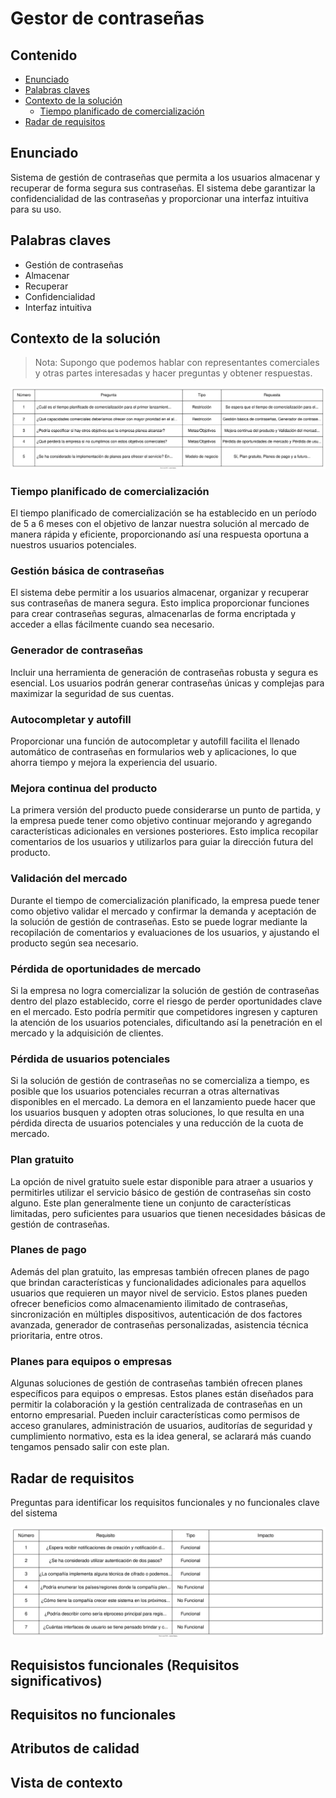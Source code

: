 # Gestor de contraseñas

## Contenido

* [Enunciado](#enunciado)
* [Palabras claves](#palabras-claves)
* [Contexto de la solución](#contexto-de-la-solución)
  * [Tiempo planificado de comercialización](#tiempo-planificado-de-comercialización)
* [Radar de requisitos](#radar-de-requisitos)

## Enunciado

Sistema de gestión de contraseñas que permita a los usuarios almacenar y recuperar de forma segura sus contraseñas. El sistema debe garantizar la confidencialidad de las contraseñas y proporcionar una interfaz intuitiva para su uso.

## Palabras claves

* Gestión de contraseñas
* Almacenar
* Recuperar
* Confidencialidad
* Interfaz intuitiva

## Contexto de la solución

> Nota:
   > Supongo que podemos hablar con representantes comerciales y otras partes interesadas y hacer preguntas y obtener respuestas.

![Alt](/katas/password-manager/context_questions.svg)

### Tiempo planificado de comercialización

El tiempo planificado de comercialización se ha establecido en un período de 5 a 6 meses con el objetivo de lanzar nuestra solución al mercado de manera rápida y eficiente, proporcionando así una respuesta oportuna a nuestros usuarios potenciales.

### Gestión básica de contraseñas

El sistema debe permitir a los usuarios almacenar, organizar y recuperar sus contraseñas de manera segura. Esto implica proporcionar funciones para crear contraseñas seguras, almacenarlas de forma encriptada y acceder a ellas fácilmente cuando sea necesario.

### Generador de contraseñas

 Incluir una herramienta de generación de contraseñas robusta y segura es esencial. Los usuarios podrán generar contraseñas únicas y complejas para maximizar la seguridad de sus cuentas.

### Autocompletar y autofill

 Proporcionar una función de autocompletar y autofill facilita el llenado automático de contraseñas en formularios web y aplicaciones, lo que ahorra tiempo y mejora la experiencia del usuario.

### Mejora continua del producto

La primera versión del producto puede considerarse un punto de partida, y la empresa puede tener como objetivo continuar mejorando y agregando características adicionales en versiones posteriores. Esto implica recopilar comentarios de los usuarios y utilizarlos para guiar la dirección futura del producto.

### Validación del mercado

Durante el tiempo de comercialización planificado, la empresa puede tener como objetivo validar el mercado y confirmar la demanda y aceptación de la solución de gestión de contraseñas. Esto se puede lograr mediante la recopilación de comentarios y evaluaciones de los usuarios, y ajustando el producto según sea necesario.

### Pérdida de oportunidades de mercado

 Si la empresa no logra comercializar la solución de gestión de contraseñas dentro del plazo establecido, corre el riesgo de perder oportunidades clave en el mercado. Esto podría permitir que competidores ingresen y capturen la atención de los usuarios potenciales, dificultando así la penetración en el mercado y la adquisición de clientes.

### Pérdida de usuarios potenciales

Si la solución de gestión de contraseñas no se comercializa a tiempo, es posible que los usuarios potenciales recurran a otras alternativas disponibles en el mercado. La demora en el lanzamiento puede hacer que los usuarios busquen y adopten otras soluciones, lo que resulta en una pérdida directa de usuarios potenciales y una reducción de la cuota de mercado.

### Plan gratuito

La opción de nivel gratuito suele estar disponible para atraer a usuarios y permitirles utilizar el servicio básico de gestión de contraseñas sin costo alguno. Este plan generalmente tiene un conjunto de características limitadas, pero suficientes para usuarios que tienen necesidades básicas de gestión de contraseñas.

### Planes de pago

Además del plan gratuito, las empresas también ofrecen planes de pago que brindan características y funcionalidades adicionales para aquellos usuarios que requieren un mayor nivel de servicio. Estos planes pueden ofrecer beneficios como almacenamiento ilimitado de contraseñas, sincronización en múltiples dispositivos, autenticación de dos factores avanzada, generador de contraseñas personalizadas, asistencia técnica prioritaria, entre otros.

### Planes para equipos o empresas

Algunas soluciones de gestión de contraseñas también ofrecen planes específicos para equipos o empresas. Estos planes están diseñados para permitir la colaboración y la gestión centralizada de contraseñas en un entorno empresarial. Pueden incluir características como permisos de acceso granulares, administración de usuarios, auditorías de seguridad y cumplimiento normativo, esta es la idea general, se aclarará más cuando tengamos pensado salir con este plan.

## Radar de requisitos

Preguntas para identificar los requisitos funcionales y no funcionales clave del sistema

![Alt](/katas/password-manager/requirements_radar.svg)

## Requisistos funcionales (Requisitos significativos)

## Requisitos no funcionales

## Atributos de calidad

## Vista de contexto
